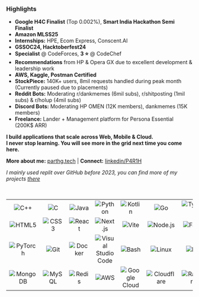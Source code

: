 ### Highlights
- **Google H4C Finalist** (Top 0.002%), **Smart India Hackathon Semi Finalist**
- **Amazon MLSS25**
- **Internships:** HPE, Ecom Express, Conscent.AI
- **GSSOC24, Hacktoberfest24**
- **Specialist** @ CodeForces, **3 ⭐** @ CodeChef
- **Recommendations** from HP & Opera GX due to excellent development & leadership work
- **AWS, Kaggle, Postman Certified**
- **StockPiece:** 140K+ users, 8mil requests handled during peak month (Currently paused due to placements)
- **Reddit Bots:** Moderating r/dankmemes (6mil subs), r/shitposting (1mil subs) & r/holup (4mil subs)
- **Discord Bots:** Moderating HP OMEN (12K members), dankmemes (15K members)
- **Freelance:** Lander + Management platform for Persona Essential (200K$ ARR)

**I build applications that scale across Web, Mobile & Cloud.**  
**I never stop learning. You will see more in the grid next time you come here.**

**More about me:** [parthg.tech](https://parthg.tech) | **Connect:** [linkedin/P4R1H](https://linkedin.com/in/P4R1H)

*I mainly used replit over GitHub before 2023, you can find more of my projects [there](https://replit.com/@Sept1c)*
<div>
  &nbsp;
</div>

<div align="left">
  <table>
    <tr>
      <!-- Programming Languages -->
      <td align="center"><img src="https://skillicons.dev/icons?i=cpp" alt="C++" /></td>
      <td align="center"><img src="https://skillicons.dev/icons?i=c" alt="C" /></td>
      <td align="center"><img src="https://skillicons.dev/icons?i=java" alt="Java" /></td>
      <td align="center"><img src="https://skillicons.dev/icons?i=python" alt="Python" /></td>
      <td align="center"><img src="https://skillicons.dev/icons?i=kotlin" alt="Kotlin" /></td>
      <td align="center"><img src="https://skillicons.dev/icons?i=go" alt="Go" /></td>
      <td align="center"><img src="https://skillicons.dev/icons?i=ts" alt="TypeScript" /></td>
      <td align="center"><img src="https://skillicons.dev/icons?i=js" alt="JavaScript" /></td>
    </tr>
    <tr>
      <!-- Frontend / Frameworks -->
      <td align="center"><img src="https://skillicons.dev/icons?i=html" alt="HTML5" /></td>
      <td align="center"><img src="https://skillicons.dev/icons?i=css" alt="CSS3" /></td>
      <td align="center"><img src="https://skillicons.dev/icons?i=react" alt="React" /></td>
      <td align="center"><img src="https://skillicons.dev/icons?i=nextjs" alt="Next.js" /></td>
      <td align="center"><img src="https://skillicons.dev/icons?i=vite" alt="Vite" /></td>
      <td align="center"><img src="https://skillicons.dev/icons?i=nodejs" alt="Node.js" /></td>
      <td align="center"><img src="https://skillicons.dev/icons?i=fastapi" alt="FastAPI" /></td>
      <td align="center"><img src="https://skillicons.dev/icons?i=tensorflow" alt="TensorFlow" /></td>
    </tr>
    <tr>
      <!-- ML / Dev Tools -->
      <td align="center"><img src="https://skillicons.dev/icons?i=pytorch" alt="PyTorch" /></td>
      <td align="center"><img src="https://skillicons.dev/icons?i=git" alt="Git" /></td>
      <td align="center"><img src="https://skillicons.dev/icons?i=docker" alt="Docker" /></td>
      <td align="center"><img src="https://skillicons.dev/icons?i=vscode" alt="Visual Studio Code" /></td>
      <td align="center"><img src="https://skillicons.dev/icons?i=bash" alt="Bash" /></td>
      <td align="center"><img src="https://skillicons.dev/icons?i=linux" alt="Linux" /></td>
      <td align="center"><img src="https://skillicons.dev/icons?i=replit" alt="Replit" /></td>
      <td align="center"><img src="https://skillicons.dev/icons?i=postman" alt="Postman" /></td>
    </tr>
    <tr>
      <!-- Databases / Cloud / Misc -->
      <td align="center"><img src="https://skillicons.dev/icons?i=mongodb" alt="MongoDB" /></td>
      <td align="center"><img src="https://skillicons.dev/icons?i=mysql" alt="MySQL" /></td>
      <td align="center"><img src="https://skillicons.dev/icons?i=redis" alt="Redis" /></td>
      <td align="center"><img src="https://skillicons.dev/icons?i=aws" alt="AWS" /></td>
      <td align="center"><img src="https://skillicons.dev/icons?i=gcp" alt="Google Cloud" /></td>
      <td align="center"><img src="https://skillicons.dev/icons?i=cloudflare" alt="Cloudflare" /></td>
      <td align="center"><img src="https://skillicons.dev/icons?i=raspberrypi" alt="Raspberry Pi" /></td>
      <td align="center"><img src="https://skillicons.dev/icons?i=androidstudio" alt="Android Studio" /></td>
    </tr>
  </table>
</div>

<div>
  &nbsp;
</div>



